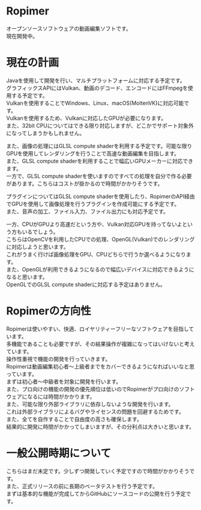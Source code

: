 # Ropimer
 
オープンソースソフトウェアの動画編集ソフトです。  
現在開発中。

# 現在の計画

Javaを使用して開発を行い、マルチプラットフォームに対応する予定です。  
グラフィックスAPIにはVulkan、動画のデコード、エンコードにはFFmpegを使用する予定です。  
Vulkanを使用することでWindows、Linux、macOS(MoltenVK)に対応可能です。  
Vulkanを使用するため、Vulkanに対応したGPUが必要になります。  
また、32bit CPUについてはできる限り対応しますが、どこかでサポート対象外になってしまうかもしれません。  

また、画像の処理にはGLSL compute shaderを利用する予定です。可能な限りGPUを使用してレンダリングを行うことで高速な動画編集を目指します。  
また、GLSL compute shaderを利用することで幅広いGPUメーカーに対応できます。  
一方で、GLSL compute shaderを使いますのですべての処理を自分で作る必要があります。こちらはコストが掛かるので時間がかかりそうです。  

プラグインについてはGLSL compute shaderを使用したり、RopimerのAPI経由でGPUを使用して画像処理を行うプラグインを作成可能にする予定です。  
また、音声の加工、ファイル入力、ファイル出力にも対応予定です。  

一方、CPUがGPUより高速だという方や、Vulkan対応GPUを持ってないよという方もいるでしょう。  
こちらはOpenCVを利用したCPUでの処理、OpenGL(Vulkan)でのレンダリングに対応しようと思います。  
これがうまく行けば画像処理をGPU、CPUどちらで行うか選べるようになります。  
また、OpenGLが利用できるようになるので幅広いデバイスに対応できるようになると思います。  
OpenGLでのGLSL compute shaderに対応する予定はありません。

# Ropimerの方向性

Ropimerは使いやすい、快適、ロイヤリティーフリーなソフトウェアを目指しています。  
多機能であることも必要ですが、その結果操作が複雑になってはいけないと考えています。  
操作性重視で機能の開発を行っていきます。  
Ropimerは動画編集初心者～上級者までをカバーできるようになればいいなと思っています。  
まずは初心者～中級者を対象に開発を行います。  
また、プロ向けの機能の開発の優先順位は低いのでRopimerがプロ向けのソフトウェアになるには時間がかかります。  
また、可能な限り外部ライブラリに依存しないような開発を行います。  
これは外部ライブラリによるバグやライセンスの問題を回避するためです。  
また、全てを自作することで自由度の高さも確保します。  
結果的に開発に時間がかかってしまいますが、その分利点は大きいと思います。

# 一般公開時期について

こちらはまだ未定です。少しずつ開発していく予定ですので時間がかかりそうです。  
また、正式リリースの前に長期のベータテストを行う予定です。  
まずは基本的な機能が完成してからGitHubにソースコードの公開を行う予定です。  
